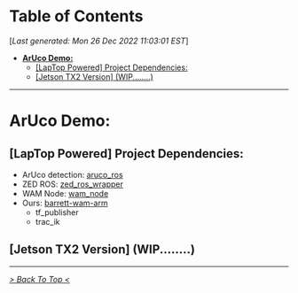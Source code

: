 <toc>

# Table of Contents
[*Last generated: Mon 26 Dec 2022 11:03:01 EST*]
- [**ArUco Demo:**](#ArUco-Demo)
  - [[LapTop Powered] Project Dependencies:](#LapTop-Powered-Project-Dependencies)
  - [[Jetson TX2 Version] (WIP........)](#Jetson-TX2-Version-WIP)

---
</toc>

# ArUco Demo:
## [LapTop Powered] Project Dependencies:
- ArUco detection: [aruco_ros](https://github.com/pal-robotics/aruco_ros)
- ZED ROS: [zed_ros_wrapper](https://github.com/stereolabs/zed-ros-wrapper)
- WAM Node: [wam_node](https://gitb.barrett.com/software/wam_robot/-/tree/master/wam_node)
- Ours: [barrett-wam-arm](https://github.com/UW-Advanced-Robotics-Lab/barrett-wam-arm)
    - tf_publisher
    - trac_ik

## [Jetson TX2 Version] (WIP........)


<eof>

---
[*> Back To Top <*](#Table-of-Contents)
</eof>